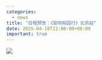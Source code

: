 ```yaml
---
categories:
  - news
title: "日程预告：《安同校园行》北京站"
date: 2025-04-18T22:00:00+08:00
important: true
---
```


![](/assets/news/aosc-buaa-poster.png)
